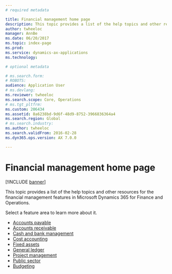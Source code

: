 ```yaml
---
# required metadata

title: Financial management home page
description: This topic provides a list of the help topics and other resources for the financial management features in Microsoft Dynamics 365 for Finance and Operations. 
author: twheeloc
manager: AnnBe
ms.date: 06/20/2017
ms.topic: index-page
ms.prod: 
ms.service: dynamics-ax-applications
ms.technology: 

# optional metadata

# ms.search.form: 
# ROBOTS: 
audience: Application User
# ms.devlang: 
ms.reviewer: twheeloc
ms.search.scope: Core, Operations
# ms.tgt_pltfrm: 
ms.custom: 206434
ms.assetid: 8a6238bd-9d6f-48d9-8752-3966836364a4
ms.search.region: Global
# ms.search.industry: 
ms.author: twheeloc
ms.search.validFrom: 2016-02-28
ms.dyn365.ops.version: AX 7.0.0

---
```


# Financial management home page

[!INCLUDE [banner](includes/banner.md)]

This topic provides a list of the help topics and other resources for the financial management features in Microsoft Dynamics 365 for Finance and Operations. 

Select a feature area to learn more about it.
- [Accounts payable](accounts-payable/accounts-payable.md) 
- [Accounts receivable](accounts-receivable/accounts-receivable.md) 
- [Cash and bank management](cash-bank-management/cash-bank-management.md)
- [Cost accounting](cost-accounting/cost-accounting-home-page.md)
- [Fixed assets](fixed-assets/fixed-assets.md)
- [General ledger](general-ledger/general-ledger.md) 
- [Project management](project-management/overview-project-management-accounting.md)
- [Public sector](public-sector/public-sector-functionality.md) 
- [Budgeting](budgeting/budgeting-overview.md) 


